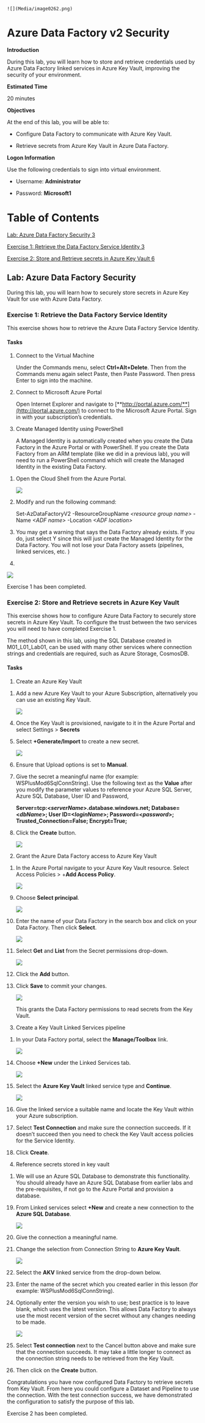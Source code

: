     ![](Media/image0262.png)

# Azure Data Factory v2 Security 

**Introduction**

During this lab, you will learn how to store and retrieve credentials used by Azure Data Factory linked services in Azure Key Vault, improving the security of your environment.

**Estimated Time**

20 minutes

**Objectives**

At the end of this lab, you will be able to:

-   Configure Data Factory to communicate with Azure Key Vault.

-   Retrieve secrets from Azure Key Vault in Azure Data Factory.

**Logon Information**

Use the following credentials to sign into virtual environment.

-   Username: **Administrator**

-   Password: **Microsoft1**

# Table of Contents

[Lab: Azure Data Factory Security 3](#lab-azure-data-factory-security)

[Exercise 1: Retrieve the Data Factory Service Identity 3](#exercise-1-retrieve-the-data-factory-service-identity)

[Exercise 2: Store and Retrieve secrets in Azure Key Vault 6](#exercise-2-store-and-retrieve-secrets-in-azure-key-vault)

## Lab: Azure Data Factory Security

During this lab, you will learn how to securely store secrets in Azure Key Vault for use with Azure Data Factory.

### Exercise 1: Retrieve the Data Factory Service Identity

This exercise shows how to retrieve the Azure Data Factory Service Identity.

#### Tasks

1.  Connect to the Virtual Machine

    Under the Commands menu, select **Ctrl+Alt+Delete**. Then from the Commands menu again select Paste, then Paste Password. Then press Enter to sign into the machine.

2.  Connect to Microsoft Azure Portal

    Open Internet Explorer and navigate to [**http://portal.azure.com/**](http://portal.azure.com/) to connect to the Microsoft Azure Portal. Sign in with your subscription’s credentials.

3.  Create Managed Identity using PowerShell

    A Managed Identity is automatically created when you create the Data Factory in the Azure Portal or with PowerShell. If you create the Data Factory from an ARM template (like we did in a previous lab), you will need to run a PowerShell command which will create the Managed Identity in the existing Data Factory.

<!-- -->

1.  Open the Cloud Shell from the Azure Portal.

    ![](Media/image0253.png)

1.  Modify and run the following command:

    Set-AzDataFactoryV2 -ResourceGroupName *&lt;resource group name&gt;* -Name *&lt;ADF name&gt;* -Location *&lt;ADF location&gt;*

2.  You may get a warning that says the Data Factory already exists. If you do, just select Y since this will just create the Managed Identity for the Data Factory. You will not lose your Data Factory assets (pipelines, linked services, etc. )

3.      
![](Media/image0254.png)

Exercise 1 has been completed.

### Exercise 2: Store and Retrieve secrets in Azure Key Vault

This exercise shows how to configure Azure Data Factory to securely store secrets in Azure Key Vault. To configure the trust between the two services you will need to have completed Exercise 1.

The method shown in this lab, using the SQL Database created in M01\_L01\_Lab01, can be used with many other services where connection strings and credentials are required, such as Azure Storage, CosmosDB.

#### Tasks

1.  Create an Azure Key Vault

<!-- -->

1.  Add a new Azure Key Vault to your Azure Subscription, alternatively you can use an existing Key Vault.

        
    ![](Media/image0251.png)

<!-- -->

4.  Once the Key Vault is provisioned, navigate to it in the Azure Portal and select Settings &gt; **Secrets**

5.  Select **+Generate/Import** to create a new secret.

        
    ![](Media/image0252.png)

6.  Ensure that Upload options is set to **Manual**.

7.  Give the secret a meaningful name (for example: WSPlusMod6SqlConnString). Use the following text as the **Value** after you modify the parameter values to reference your Azure SQL Server, Azure SQL Database, User ID and Password,

    **Server=tcp:&lt;*serverName*&gt;.database.windows.net; Database=&lt;*dbName*&gt;; User ID=&lt;*loginName*&gt;; Password=&lt;*password*&gt;; Trusted\_Connection=False; Encrypt=True;**

8.  Click the **Create** button.

    ![](Media/image0257.png)

<!-- -->

2.  Grant the Azure Data Factory access to Azure Key Vault

<!-- -->

1.  In the Azure Portal navigate to your Azure Key Vault resource. Select Access Policies &gt; +**Add Access Policy**.

    ![](Media/image0258.png)

<!-- -->

9.  Choose **Select principal**.

    ![](Media/image0255.png)

10. Enter the name of your Data Factory in the search box and click on your Data Factory. Then click **Select**.

    ![](Media/image0256.png)

11. Select **Get** and **List** from the Secret permissions drop-down.

    ![](Media/image0263.png)

12. Click the **Add** button.

13. Click **Save** to commit your changes.

    ![](Media/image0260.png)

    This grants the Data Factory permissions to read secrets from the Key Vault.

<!-- -->

3.  Create a Key Vault Linked Services pipeline

<!-- -->

1.  In your Data Factory portal, select the **Manage/Toolbox** link.

    ![](Media/image0261.png)

<!-- -->

14. Choose **+New** under the Linked Services tab.

    ![](Media/image0266.png)

15. Select the **Azure Key Vault** linked service type and **Continue**.

    ![](Media/image0267.png)

16. Give the linked service a suitable name and locate the Key Vault within your Azure subscription.

17. Select **Test Connection** and make sure the connection succeeds. If it doesn’t succeed then you need to check the Key Vault access policies for the Service Identity.

18. Click **Create**.

<!-- -->

4.  Reference secrets stored in key vault

<!-- -->

1.  We will use an Azure SQL Database to demonstrate this functionality. You should already have an Azure SQL Database from earlier labs and the pre-requisites, if not go to the Azure Portal and provision a database.

<!-- -->

19. From Linked services select **+New** and create a new connection to the **Azure SQL Database**.

    ![](Media/image0264.png)

20. Give the connection a meaningful name.

21. Change the selection from Connection String to **Azure Key Vault**.

    ![](Media/image0265.png)

22. Select the **AKV** linked service from the drop-down below.

23. Enter the name of the secret which you created earlier in this lesson (for example: WSPlusMod6SqlConnString).

24. Optionally enter the version you wish to use; best practice is to leave blank, which uses the latest version. This allows Data Factory to always use the most recent version of the secret without any changes needing to be made.

    ![](Media/image0259.png)

25. Select **Test connection** next to the Cancel button above and make sure that the connection succeeds. It may take a little longer to connect as the connection string needs to be retrieved from the Key Vault.

26. Then click on the **Create** button.

Congratulations you have now configured Data Factory to retrieve secrets from Key Vault. From here you could configure a Dataset and Pipeline to use the connection. With the test connection success, we have demonstrated the configuration to satisfy the purpose of this lab.

Exercise 2 has been completed.
